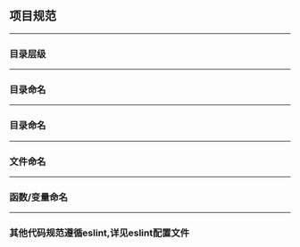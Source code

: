 <!--
 * @Autor: duyuanli
 * @Date: 2020-07-03 09:58:41
 * @LastEditors: duyuanli
 * @LastEditTime: 2020-07-03 12:15:55
--> 
## 项目规范
-----------------
### 目录层级
-----------------
### 目录命名
-----------------
### 目录命名
-----------------
### 文件命名
-----------------
### 函数/变量命名
-----------------
### 其他代码规范遵循eslint,详见eslint配置文件